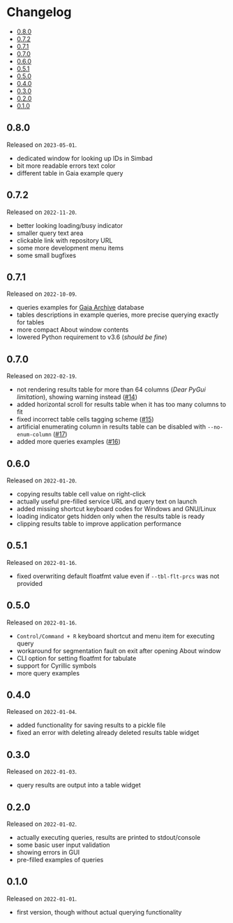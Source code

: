 # Changelog

<!-- MarkdownTOC -->

- [0.8.0](#080)
- [0.7.2](#072)
- [0.7.1](#071)
- [0.7.0](#070)
- [0.6.0](#060)
- [0.5.1](#051)
- [0.5.0](#050)
- [0.4.0](#040)
- [0.3.0](#030)
- [0.2.0](#020)
- [0.1.0](#010)

<!-- /MarkdownTOC -->

## 0.8.0

Released on `2023-05-01`.

- dedicated window for looking up IDs in Simbad
- bit more readable errors text color
- different table in Gaia example query

## 0.7.2

Released on `2022-11-20`.

- better looking loading/busy indicator
- smaller query text area
- clickable link with repository URL
- some more development menu items
- some small bugfixes

## 0.7.1

Released on `2022-10-09`.

- queries examples for [Gaia Archive](https://gea.esac.esa.int/archive/) database
- tables descriptions in example queries, more precise querying exactly for tables
- more compact About window contents
- lowered Python requirement to v3.6 (*should be fine*)

## 0.7.0

Released on `2022-02-19`.

- not rendering results table for more than 64 columns (*Dear PyGui limitation*), showing warning instead ([#14](https://github.com/retifrav/tap-adql-sandbox/issues/14))
- added horizontal scroll for results table when it has too many columns to fit
- fixed incorrect table cells tagging scheme ([#15](https://github.com/retifrav/tap-adql-sandbox/issues/15))
- artificial enumerating column in results table can be disabled with `--no-enum-column` ([#17](https://github.com/retifrav/tap-adql-sandbox/issues/17))
- added more queries examples ([#16](https://github.com/retifrav/tap-adql-sandbox/issues/16))

## 0.6.0

Released on `2022-01-20`.

- copying results table cell value on right-click
- actually useful pre-filled service URL and query text on launch
- added missing shortcut keyboard codes for Windows and GNU/Linux
- loading indicator gets hidden only when the results table is ready
- clipping results table to improve application performance

## 0.5.1

Released on `2022-01-16`.

- fixed overwriting default floatfmt value even if `--tbl-flt-prcs` was not provided

## 0.5.0

Released on `2022-01-16`.

- `Control/Command + R` keyboard shortcut and menu item for executing query
- workaround for segmentation fault on exit after opening About window
- CLI option for setting floatfmt for tabulate
- support for Cyrillic symbols
- more query examples

## 0.4.0

Released on `2022-01-04`.

- added functionality for saving results to a pickle file
- fixed an error with deleting already deleted results table widget

## 0.3.0

Released on `2022-01-03`.

- query results are output into a table widget

## 0.2.0

Released on `2022-01-02`.

- actually executing queries, results are printed to stdout/console
- some basic user input validation
- showing errors in GUI
- pre-filled examples of queries

## 0.1.0

Released on `2022-01-01`.

- first version, though without actual querying functionality
